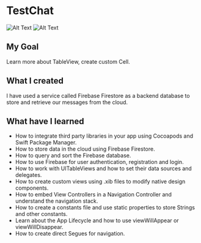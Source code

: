 # TestChat

![Alt Text](https://github.com/DmytroLys/TestChat/blob/main/Screenshots/Simulator%20Screen%20Recording.gif)
![Alt Text](https://github.com/DmytroLys/TestChat/blob/main/Screenshots/ChatView.gif)

## My Goal

Learn more about TableView, create custom Cell.

## What I created

I have used a service called Firebase Firestore as a backend database to store and retrieve our messages from the cloud. 

## What have I learned

* How to integrate third party libraries in your app using Cocoapods and Swift Package Manager.
* How to store data in the cloud using Firebase Firestore.
* How to query and sort the Firebase database.
* How to use Firebase for user authentication, registration and login.
* How to work with UITableViews and how to set their data sources and delegates.
* How to create custom views using .xib files to modify native design components.
* How to embed View Controllers in a Navigation Controller and understand the navigation stack.
* How to create a constants file and use static properties to store Strings and other constants.
* Learn about the App Lifecycle and how to use viewWillAppear or viewWillDisappear.
* How to create direct Segues for navigation.
